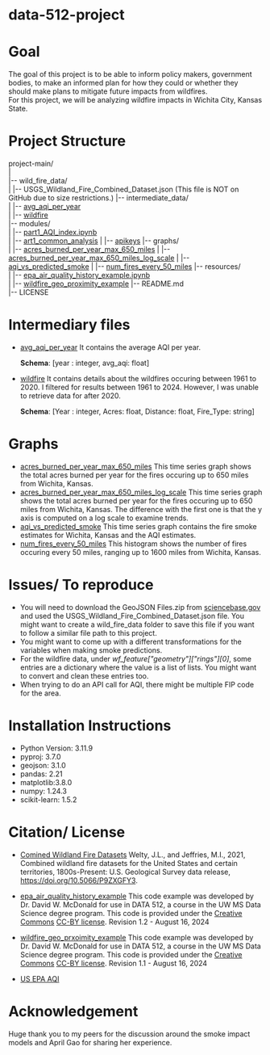 # data-512-project

# Goal
The goal of this project is to be able to inform policy makers, government bodies, to make an informed plan for how they could or whether they should make plans to mitigate future impacts from wildfires. <br>
For this project, we will be analyzing wildfire impacts in Wichita City, Kansas State. 

# Project Structure
project-main/ <br>
| <br>
|-- wild_fire_data/  
|   |-- USGS_Wildland_Fire_Combined_Dataset.json (This file is NOT on GitHub due to size restrictions.)
|-- intermediate_data/  
|   |-- [avg_aqi_per_year](./intermediate_data/avg_aqi_per_year.csv)  
|   |-- [wildfire](./intermediate_data/wildfire.csv)  
|-- modules/  
|   |-- [part1_AQI_index.ipynb](./modules/part1_AQI_index.ipynb)  
|   |-- [art1_common_analysis](./modules/part1_common_analysis.ipynb)
|   |-- [apikeys](./modules/apikeys.zip)
|-- graphs/  
|   |-- [acres_burned_per_year_max_650_miles](./graphs/acres_burned_per_year_max_650_miles.png)
|   |-- [acres_burned_per_year_max_650_miles_log_scale](./graphs/acres_burned_per_year_max_650_miles_log_scale.png)
|   |-- [aqi_vs_predicted_smoke](./graphs/aqi_vs_predicted_smoke.png)
|   |-- [num_fires_every_50_miles](./graphs/num_fires_every_50_miles.png)
|-- resources/  
|   |-- [epa_air_quality_history_example.ipynb](./resources/example_notebooks/epa_air_quality_history_example.ipynb)  
|   |-- [wildfire_geo_proximity_example](./resources/example_notebooks/wildfire_geo_proximity_example.ipynb)
|-- README.md  
|-- LICENSE  


# Intermediary files
  - [avg_aqi_per_year](./intermediate_data/avg_aqi_per_year.csv)
    It contains the average AQI per year. 

      **Schema**: 
        [year : integer,
         avg_aqi: float]

  - [wildfire](./intermediate_data/wildfire.csv)
    It contains details about the wildfires occuring between 1961 to 2020. I filtered for results between 1961 to 2024. However, I was unable to retrieve data for after 2020.  

      **Schema**: 
        [Year : integer,
         Acres: float,
         Distance: float,
         Fire_Type: string]


# Graphs
 - [acres_burned_per_year_max_650_miles](./graphs/acres_burned_per_year_max_650_miles.png)
   This time series graph shows the total acres burned per year for the fires occuring up to 650 miles from Wichita, Kansas.
 - [acres_burned_per_year_max_650_miles_log_scale](./graphs/acres_burned_per_year_max_650_miles_log_scale.png)
   This time series graph shows the total acres burned per year for the fires occuring up to 650 miles from Wichita, Kansas. The difference with the first one is that the y axis is computed on a log scale to examine trends. 
 - [aqi_vs_predicted_smoke](./graphs/aqi_vs_predicted_smoke.png)
   This time series graph contains the fire smoke estimates for Wichita, Kansas and the AQI estimates. 
 - [num_fires_every_50_miles](./graphs/num_fires_every_50_miles.png)
   This histogram shows the number of fires occuring every 50 miles, ranging up to 1600 miles from Wichita, Kansas. 

# Issues/ To reproduce 
 - You will need to download the GeoJSON Files.zip from [sciencebase.gov](https://www.sciencebase.gov/catalog/item/61aa537dd34eb622f699df81) and used the USGS_Wildland_Fire_Combined_Dataset.json file. You might want to create a wild_fire_data folder to save this file if you want to follow a similar file path to this project. 
 - You might want to come up with a different transformations for the variables when making smoke predictions.
 - For the wildfire data, under *wf_feature["geometry"]["rings"][0]*, some entries are a dictionary where the value is a list of lists. You might want to convert and clean these entries too. 
 - When trying to do an API call for AQI, there might be multiple FIP code for the area. 

# Installation Instructions

 - Python Version: 3.11.9
 - pyproj: 3.7.0
 - geojson: 3.1.0
 - pandas: 2.21
 - matplotlib:3.8.0
 - numpy: 1.24.3
 - scikit-learn: 1.5.2

# Citation/ License
- [Comined Wildland Fire Datasets](https://www.sciencebase.gov/catalog/item/61aa537dd34eb622f699df81)
  Welty, J.L., and Jeffries, M.I., 2021, Combined wildland fire datasets for the United States and certain territories, 1800s-Present: U.S. Geological Survey data release, https://doi.org/10.5066/P9ZXGFY3.

- [epa_air_quality_history_example](../data-512-project/resources/example_notebooks/epa_air_quality_history_example.ipynb)
  This code example was developed by Dr. David W. McDonald for use in DATA 512, a course in the UW MS Data Science degree program. This code is provided under the [Creative Commons](https://creativecommons.org) [CC-BY license](https://creativecommons.org/licenses/by/4.0/). Revision 1.2 - August 16, 2024

- [wildfire_geo_prxoimity_example](../data-512-project/resources/example_notebooks/wildfire_geo_proximity_example.ipynb)
  This code example was developed by Dr. David W. McDonald for use in DATA 512, a course in the UW MS Data Science degree program. This code is provided under the [Creative Commons](https://creativecommons.org) [CC-BY license](https://creativecommons.org/licenses/by/4.0/). Revision 1.1 - August 16, 2024

- [US EPA AQI](https://aqs.epa.gov/aqsweb/documents/data_api.html)

# Acknowledgement 
Huge thank you to my peers for the discussion around the smoke impact models and April Gao for sharing her experience. 